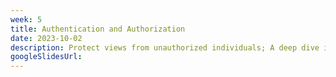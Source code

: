 ```yaml
---
week: 5
title: Authentication and Authorization
date: 2023-10-02
description: Protect views from unauthorized individuals; A deep dive into the Open Authorization (OAuth) protocol; Learn the differences between authentication and authorization.
googleSlidesUrl: 
---
```

